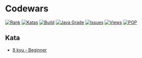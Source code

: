 # Codewars

[![Rank](https://img.shields.io/badge/dynamic/json.svg?color=grey&labelColor=3f67a8&label=3%20kyu&query=%24.honor&url=https%3A%2F%2Fwww.codewars.com%2Fapi%2Fv1%2Fusers%2FParanoidUser)](https://www.codewars.com/users/ParanoidUser)
[![Katas](https://img.shields.io/badge/dynamic/json.svg?color=grey&labelColor=red&label=katas&query=%24.codeChallenges.totalCompleted&url=https%3A%2F%2Fwww.codewars.com%2Fapi%2Fv1%2Fusers%2FParanoidUser)](https://www.codewars.com/users/ParanoidUser)
[![Build](https://img.shields.io/travis/ParanoidUser/codewars.svg)](https://travis-ci.org/ParanoidUser/codewars)
[![Java Grade](https://img.shields.io/lgtm/grade/java/g/ParanoidUser/codewars.svg?label=java)](https://lgtm.com/projects/g/ParanoidUser/codewars/context:java)
[![Issues](https://img.shields.io/codeclimate/issues/ParanoidUser/codewars.svg)](https://codeclimate.com/github/ParanoidUser/codewars)
[![Views](http://hits.dwyl.io/{ParanoidUser}/{codewars}.svg)](http://hits.dwyl.io/{ParanoidUser}/{codewars})
[![PGP](https://img.shields.io/keybase/pgp/paranoiduser.svg)](https://keybase.io/paranoiduser)

## Kata
 - [8 kyu - Beginner](kata/8%20kyu/index.md)
